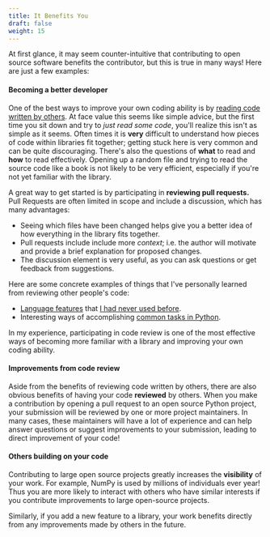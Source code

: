 ```yaml
---
title: It Benefits You
draft: false
weight: 15
---
```


At first glance, it may seem counter-intuitive that contributing to open
source software benefits the contributor, but this is true in many ways!
Here are just a few examples:

#### Becoming a better developer

One of the best ways to improve your own coding ability is by
[reading code written by others][read2learn].
At face value this seems like simple advice, but the first time you sit down
and try to *just read some code*, you'll realize this isn't as simple as it
seems.
Often times it is **very** difficult to understand how pieces of code within
libraries fit together; getting stuck here is very common and can be
quite discouraging.
There's also the questions of **what** to read and **how** to read effectively.
Opening up a random file and trying to read the source code like a book is
not likely to be very efficient, especially if you're not yet familiar with
the library.

A great way to get started is by participating in **reviewing pull requests.**
Pull Requests are often limited in scope and include a discussion, which
has many advantages:
 - Seeing which files have been changed helps give you a better idea of how
   everything in the library fits together.
 - Pull requests include include more *context*; i.e. the author will
   motivate and provide a brief explanation for proposed changes.
 - The discussion element is very useful, as you can ask questions or get
   feedback from suggestions.

Here are some concrete examples of things that I've personally learned from
reviewing other people's code:

 - [Language features][default_dict] that [I had never used before][nx-4640].
 - Interesting ways of accomplishing [common tasks in Python][nx-4727].

In my experience, participating in code review is one of the most effective
ways of becoming more familiar with a library and improving your own coding
ability.

#### Improvements from code review

Aside from the benefits of reviewing code written by others, there are also
obvious benefits of having your code **reviewed** by others.
When you make a contribution by opening a pull request to an open source
Python project, your submission will be reviewed by one or more project
maintainers.
In many cases, these maintainers will have a lot of experience and can help
answer questions or suggest improvements to your submission, leading to
direct improvement of your code!

#### Others building on your code

Contributing to large open source projects greatly increases the **visibility**
of your work.
For example, NumPy is used by millions of individuals ever year!
Thus you are more likely to interact with others who have similar interests
if you contribute improvements to large open-source projects.

Similarly, if you add a new feature to a library, your work benefits directly
from any improvements made by others in the future.

[read2learn]: https://betterprogramming.pub/learn-from-source-code-an-effective-way-to-grow-for-beginners-e0979e9b5a84
[default_dict]: https://docs.python.org/3/library/collections.html#collections.defaultdict
[nx-4640]: https://github.com/networkx/networkx/pull/4640
[nx-4727]: https://github.com/networkx/networkx/pull/4727#discussion_r608256314
